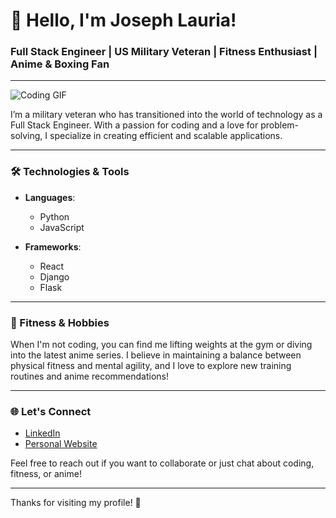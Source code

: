 # 👋 Hello, I'm Joseph Lauria!

### Full Stack Engineer | US Military Veteran | Fitness Enthusiast | Anime & Boxing Fan

---

![Coding GIF](https://user-images.githubusercontent.com/74038190/212749447-bfb7e725-6987-49d9-ae85-2015e3e7cc41.gif)

I’m a military veteran who has transitioned into the world of technology as a Full Stack Engineer. With a passion for coding and a love for problem-solving, I specialize in creating efficient and scalable applications.

---

### 🛠️ Technologies & Tools

- **Languages**: 
  - Python
  - JavaScript

- **Frameworks**:
  - React
  - Django
  - Flask

---

### 💪 Fitness & Hobbies

When I'm not coding, you can find me lifting weights at the gym or diving into the latest anime series. I believe in maintaining a balance between physical fitness and mental agility, and I love to explore new training routines and anime recommendations!

---

### 🌐 Let's Connect

- [LinkedIn](https://www.linkedin.com/in/joseph-lauria/)
- [Personal Website](https://josephl17.github.io/)

Feel free to reach out if you want to collaborate or just chat about coding, fitness, or anime!

---

Thanks for visiting my profile! 🚀
